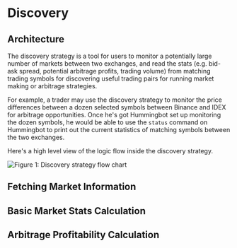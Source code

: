 # Discovery

## Architecture

The discovery strategy is a tool for users to monitor a potentially large number of markets between two exchanges, and read the stats (e.g. bid-ask spread, potential arbitrage profits, trading volume) from matching trading symbols for discovering useful trading pairs for running market making or arbitrage strategies.

For example, a trader may use the discovery strategy to monitor the price differences between a dozen selected symbols between Binance and IDEX for arbitrage opportunities. Once he's got Hummingbot set up monitoring the dozen symbols, he would be able to use the `status` command on Hummingbot to print out the current statistics of matching symbols between the two exchanges.

Here's a high level view of the logic flow inside the discovery strategy.

![Figure 1: Discovery strategy flow chart](/assets/img/discovery-flowchart-1.svg)

## Fetching Market Information



## Basic Market Stats Calculation

## Arbitrage Profitability Calculation